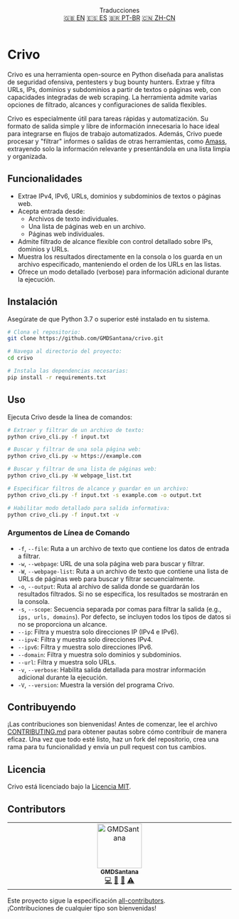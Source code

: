 <p align="center">
Traducciones <br>
<a href=https://github.com/GMDSantana/crivo/tree/master/README.md>🇬🇧 EN</a>
<a href=https://github.com/GMDSantana/crivo/tree/master/translations/es/README.md>🇪🇸 ES</a>
<a href=https://github.com/GMDSantana/crivo/tree/master/translations/pt-br/README.md>🇧🇷 PT-BR</a>
<a href=https://github.com/GMDSantana/crivo/tree/master/translations/zh-cn/README.md>🇨🇳 ZH-CN</a>
 <br><br>
</p>

# Crivo

Crivo es una herramienta open-source en Python diseñada para analistas de seguridad ofensiva, pentesters y bug bounty hunters. Extrae y filtra URLs, IPs, dominios y subdominios a partir de textos o páginas web, con capacidades integradas de web scraping. La herramienta admite varias opciones de filtrado, alcances y configuraciones de salida flexibles.

Crivo es especialmente útil para tareas rápidas y automatización. Su formato de salida simple y libre de información innecesaria lo hace ideal para integrarse en flujos de trabajo automatizados. Además, Crivo puede procesar y "filtrar" informes o salidas de otras herramientas, como [Amass](https://github.com/owasp-amass/amass), extrayendo solo la información relevante y presentándola en una lista limpia y organizada.

## Funcionalidades

- Extrae IPv4, IPv6, URLs, dominios y subdominios de textos o páginas web.
- Acepta entrada desde:
  - Archivos de texto individuales.
  - Una lista de páginas web en un archivo.
  - Páginas web individuales.
- Admite filtrado de alcance flexible con control detallado sobre IPs, dominios y URLs.
- Muestra los resultados directamente en la consola o los guarda en un archivo especificado, manteniendo el orden de los URLs en las listas.
- Ofrece un modo detallado (verbose) para información adicional durante la ejecución.

## Instalación

Asegúrate de que Python 3.7 o superior esté instalado en tu sistema.

```bash
# Clona el repositorio:
git clone https://github.com/GMDSantana/crivo.git

# Navega al directorio del proyecto:
cd crivo

# Instala las dependencias necesarias:
pip install -r requirements.txt
```

## Uso

Ejecuta Crivo desde la línea de comandos:

```bash
# Extraer y filtrar de un archivo de texto:
python crivo_cli.py -f input.txt

# Buscar y filtrar de una sola página web:
python crivo_cli.py -w https://example.com

# Buscar y filtrar de una lista de páginas web:
python crivo_cli.py -W webpage_list.txt

# Especificar filtros de alcance y guardar en un archivo:
python crivo_cli.py -f input.txt -s example.com -o output.txt

# Habilitar modo detallado para salida informativa:
python crivo_cli.py -f input.txt -v
```

### Argumentos de Línea de Comando

- `-f`, `--file`: Ruta a un archivo de texto que contiene los datos de entrada a filtrar.
- `-w`, `--webpage`: URL de una sola página web para buscar y filtrar.
- `-W`, `--webpage-list`: Ruta a un archivo de texto que contiene una lista de URLs de páginas web para buscar y filtrar secuencialmente.
- `-o`, `--output`: Ruta al archivo de salida donde se guardarán los resultados filtrados. Si no se especifica, los resultados se mostrarán en la consola.
- `-s`, `--scope`: Secuencia separada por comas para filtrar la salida (e.g., `ips, urls, domains`). Por defecto, se incluyen todos los tipos de datos si no se proporciona un alcance.
- `--ip`: Filtra y muestra solo direcciones IP (IPv4 e IPv6).
- `--ipv4`: Filtra y muestra solo direcciones IPv4.
- `--ipv6`: Filtra y muestra solo direcciones IPv6.
- `--domain`: Filtra y muestra solo dominios y subdominios.
- `--url`: Filtra y muestra solo URLs.
- `-v`, `--verbose`: Habilita salida detallada para mostrar información adicional durante la ejecución.
- `-V`, `--version`: Muestra la versión del programa Crivo.

## Contribuyendo

¡Las contribuciones son bienvenidas! Antes de comenzar, lee el archivo [CONTRIBUTING.md](CONTRIBUTING.md) para obtener pautas sobre cómo contribuir de manera eficaz. Una vez que todo esté listo, haz un fork del repositorio, crea una rama para tu funcionalidad y envía un pull request con tus cambios.

## Licencia

Crivo está licenciado bajo la [Licencia MIT](../LICENSE).

## Contributors

<!-- ALL-CONTRIBUTORS-LIST:START - Do not remove or modify this section -->
<!-- prettier-ignore-start -->
<!-- markdownlint-disable -->
<table>
  <tbody>
    <tr>
      <td align="center" valign="top" width="14.28%"><a href="https://gmdsantana.com/"><img src="https://avatars.githubusercontent.com/u/6341823?v=4?s=100" width="100px;" alt="GMDSantana"/><br /><sub><b>GMDSantana</b></sub></a><br /><a href="#code-GMDSantana" title="Code">💻</a> <a href="#design-GMDSantana" title="Design">🎨</a> <a href="#doc-GMDSantana" title="Documentation">📖</a> <a href="#test-GMDSantana" title="Tests">⚠️</a></td>
    </tr>
  </tbody>
</table>

<!-- markdownlint-restore -->
<!-- prettier-ignore-end -->

<!-- ALL-CONTRIBUTORS-LIST:END -->

Este proyecto sigue la especificación [all-contributors](https://allcontributors.org).  
¡Contribuciones de cualquier tipo son bienvenidas!
